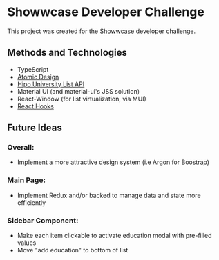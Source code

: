 # Showwcase Developer Challenge

This project was created for the [Showwcase](https://www.showwcase.com/) developer challenge. 

## Methods and Technologies
- TypeScript
- [Atomic Design](https://bradfrost.com/blog/post/atomic-web-design/)
- [Hipo University List API](https://github.com/Hipo/university-domains-list-api)
- Material UI (and material-ui's JSS solution)
- React-Window (for list virtualization, via MUI)
- [React Hooks](https://reactjs.org/docs/hooks-intro.html)

## Future Ideas
### Overall:
- Implement a more attractive design system (i.e Argon for Boostrap)

### Main Page:
- Implement Redux and/or backed to manage data and state more efficiently

### Sidebar Component:
- Make each item clickable to activate education modal with pre-filled values
- Move "add education" to bottom of list